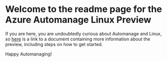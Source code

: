 # Welcome to the readme page for the Azure Automanage Linux Preview

If you are here, you are undoubtedly curious about Automanage and Linux, so [here](https://github.com/microsoft/AzureAutomanage/blob/main/LinuxPrivatePreview.md) is a link to a document containing more information about the preview, including steps on how to get started.

Happy Automanaging!
